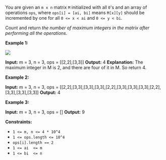 
You are given an  `m x n`  matrix  `M`  initialized with all  `0`'s and an array of operations  `ops`, where  `ops[i] = [ai, bi]`  means  `M[x][y]`  should be incremented by one for all  `0 <= x < ai`  and  `0 <= y < bi`.

Count and return  _the number of maximum integers in the matrix after performing all the operations_.

**Example 1:**

![](https://assets.leetcode.com/uploads/2020/10/02/ex1.jpg)

**Input:** m = 3, n = 3, ops = [[2,2],[3,3]]
**Output:** 4
**Explanation:** The maximum integer in M is 2, and there are four of it in M. So return 4.

**Example 2:**

**Input:** m = 3, n = 3, ops = [[2,2],[3,3],[3,3],[3,3],[2,2],[3,3],[3,3],[3,3],[2,2],[3,3],[3,3],[3,3]]
**Output:** 4

**Example 3:**

**Input:** m = 3, n = 3, ops = []
**Output:** 9

**Constraints:**

-   `1 <= m, n <= 4 * 10^4`
-   `1 <= ops.length <= 10^4`
-   `ops[i].length == 2`
-   `1 <= ai  <= m`
-   `1 <= bi  <= n`